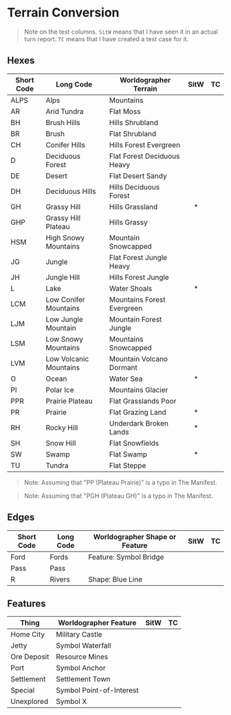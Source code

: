 # Terrain Conversion

> Note on the test columns.
> `SitW` means that I have seen it in an actual turn report.
> `TC` means that I have created a test case for it. 

## Hexes

| Short Code | Long Code              | Worldographer Terrain       | SitW | TC |
|------------|------------------------|-----------------------------|:----:|:--:|
| ALPS       | Alps                   | Mountains                   |      |    |
| AR         | Arid Tundra            | Flat Moss                   |      |    |
| BH         | Brush Hills            | Hills Shrubland             |      |    |
| BR         | Brush                  | Flat Shrubland              |      |    |
| CH         | Conifer Hills          | Hills Forest Evergreen      |      |    |
| D          | Deciduous Forest       | Flat Forest Deciduous Heavy |      |    |
| DE         | Desert                 | Flat Desert Sandy           |      |    |
| DH         | Deciduous Hills        | Hills Deciduous Forest      |      |    |
| GH         | Grassy Hill            | Hills Grassland             |  *   |    |
| GHP        | Grassy Hill Plateau    | Hills Grassy                |      |    |
| HSM        | High Snowy Mountains   | Mountain Snowcapped         |      |    |
| JG         | Jungle                 | Flat Forest Jungle Heavy    |      |    |
| JH         | Jungle Hill            | Hills Forest Jungle         |      |    |
| L          | Lake                   | Water Shoals                |  *   |    |
| LCM        | Low Conifer Mountains  | Mountains Forest Evergreen  |      |    |
| LJM        | Low Jungle Mountain    | Mountain Forest Jungle      |      |    |
| LSM        | Low Snowy Mountains    | Mountains Snowcapped        |      |    |
| LVM        | Low Volcanic Mountains | Mountain Volcano Dormant    |      |    |
| O          | Ocean                  | Water Sea                   |  *   |    |
| PI         | Polar Ice              | Mountains Glacier           |      |    |
| PPR        | Prairie Plateau        | Flat Grasslands Poor        |      |    |
| PR         | Prairie                | Flat Grazing Land           |  *   |    |
| RH         | Rocky Hill             | Underdark Broken Lands      |  *   |    |
| SH         | Snow Hill              | Flat Snowfields             |      |    |
| SW         | Swamp                  | Flat Swamp                  |  *   |    |
| TU         | Tundra                 | Flat Steppe                 |      |    |

> Note:
> Assuming that "PP (Plateau Prairie)" is a typo in The Manifest.

> Note:
> Assuming that "PGH (Plateau GH)" is a typo in The Manifest.

## Edges

| Short Code | Long Code | Worldographer Shape or Feature | SitW | TC |
|------------|-----------|--------------------------------|:----:|:--:|
| Ford       | Fords     | Feature: Symbol Bridge         |      |    |
| Pass       | Pass      |                                |      |    |
| R          | Rivers    | Shape: Blue Line               |      |    |

## Features

| Thing       | Worldographer Feature    | SitW | TC |
|-------------|--------------------------|:----:|:--:|
| Home City   | Military Castle          |      |    |
| Jetty       | Symbol Waterfall         |      |    |
| Ore Deposit | Resource Mines           |      |    |
| Port        | Symbol Anchor            |      |    |
| Settlement  | Settlement Town          |      |    |
| Special     | Symbol Point-of-Interest |      |    |
| Unexplored  | Symbol X                 |      |    |
